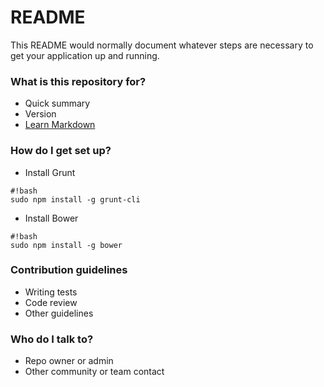 # README #

This README would normally document whatever steps are necessary to get your application up and running.

### What is this repository for? ###

* Quick summary
* Version
* [Learn Markdown](https://bitbucket.org/tutorials/markdowndemo)

### How do I get set up? ###

* Install Grunt

```
#!bash
sudo npm install -g grunt-cli
```

* Install Bower

```
#!bash
sudo npm install -g bower
```

### Contribution guidelines ###

* Writing tests
* Code review
* Other guidelines

### Who do I talk to? ###

* Repo owner or admin
* Other community or team contact